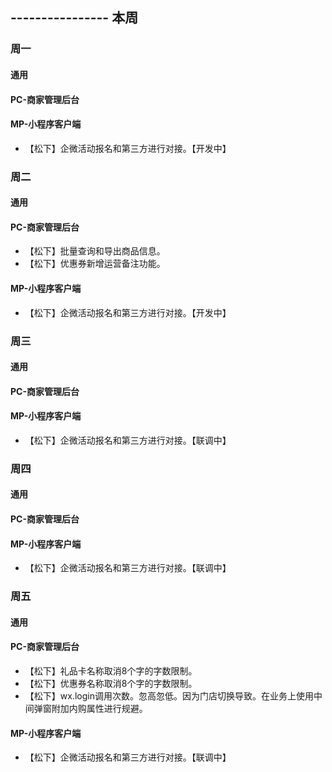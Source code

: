 ## ---------------- 本周

### 周一
#### 通用
#### PC-商家管理后台
#### MP-小程序客户端
* 【松下】企微活动报名和第三方进行对接。【开发中】

### 周二
#### 通用
#### PC-商家管理后台
* 【松下】批量查询和导出商品信息。
* 【松下】优惠券新增运营备注功能。
#### MP-小程序客户端
* 【松下】企微活动报名和第三方进行对接。【开发中】

### 周三
#### 通用
#### PC-商家管理后台
#### MP-小程序客户端
* 【松下】企微活动报名和第三方进行对接。【联调中】

### 周四
#### 通用
#### PC-商家管理后台
#### MP-小程序客户端
* 【松下】企微活动报名和第三方进行对接。【联调中】

### 周五
#### 通用
#### PC-商家管理后台
* 【松下】礼品卡名称取消8个字的字数限制。
* 【松下】优惠券名称取消8个字的字数限制。
* 【松下】wx.login调用次数。忽高忽低。因为门店切换导致。在业务上使用中间弹窗附加内购属性进行规避。
#### MP-小程序客户端
* 【松下】企微活动报名和第三方进行对接。【联调中】
